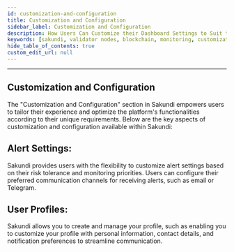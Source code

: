 ```yaml
---
id: customization-and-configuration
title: Customization and Configuration
sidebar_label: Customization and Configuration
description: How Users Can Customize their Dashboard Settings to Suit their Preferences.
keywords: [sakundi, validator nodes, blockchain, monitoring, customization, configuration]
hide_table_of_contents: true
custom_edit_url: null
---
```


---

## Customization and Configuration

The "Customization and Configuration" section in Sakundi empowers users to tailor their experience and optimize the platform's functionalities according to their unique requirements. Below are the key aspects of customization and configuration available within Sakundi:

## Alert Settings:

Sakundi provides users with the flexibility to customize alert settings based on their risk tolerance and monitoring priorities. Users can configure their preferred communication channels for receiving alerts, such as email or Telegram.

## User Profiles:

Sakundi allows you to create and manage your profile, such as enabling you to customize your profile with personal information, contact details, and notification preferences to streamline communication.